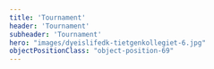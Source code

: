 ```yaml
---
title: 'Tournament'
header: 'Tournament'
subheader: 'Tournament'
hero: "images/dyeislifedk-tietgenkollegiet-6.jpg"
objectPositionClass: "object-position-69"
---
```

